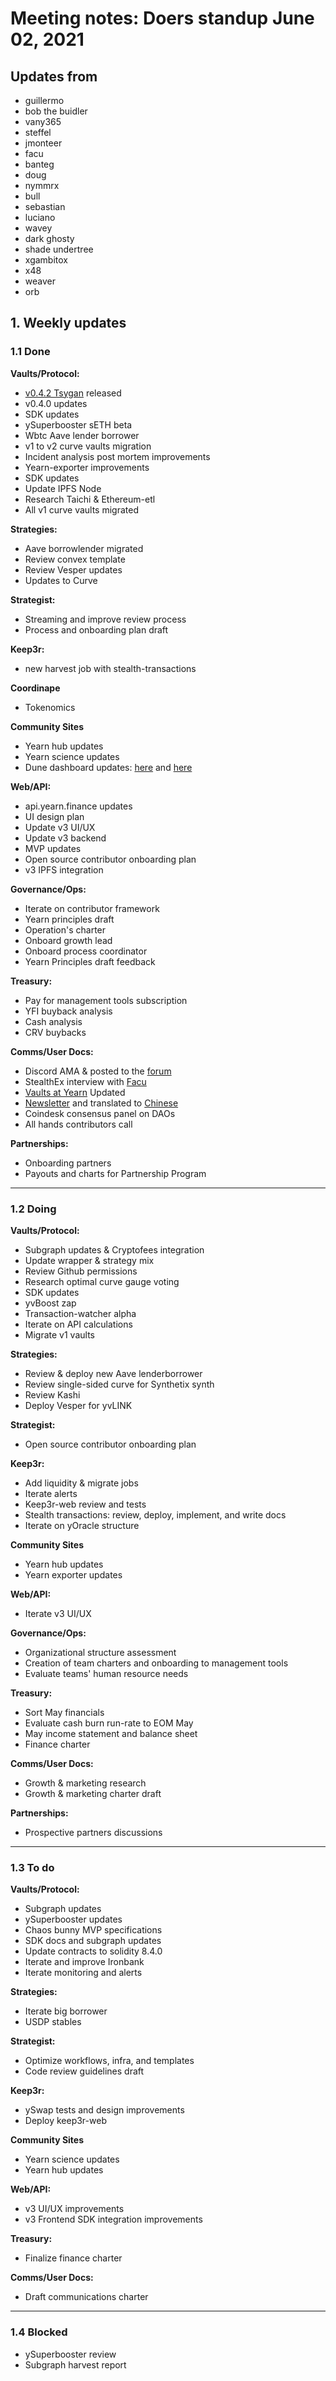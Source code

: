 # Meeting notes: Doers standup June 02, 2021

## Updates from
- guillermo
- bob the buidler
- vany365
- steffel
- jmonteer
- facu
- banteg
- doug
- nymmrx
- bull
- sebastian
- luciano
- wavey
- dark ghosty
- shade undertree
- xgambitox
- x48
- weaver
- orb

## 1. Weekly updates
### 1.1 Done

**Vaults/Protocol:**
- [v0.4.2 Tsygan](https://github.com/yearn/yearn-vaults/releases/tag/v0.4.2) released
- v0.4.0 updates
- SDK updates
- ySuperbooster sETH beta
- Wbtc Aave lender borrower 
- v1 to v2 curve vaults migration
- Incident analysis post mortem improvements 
- Yearn-exporter improvements
- SDK updates
- Update IPFS Node
- Research Taichi & Ethereum-etl
- All v1 curve vaults migrated

**Strategies:**
- Aave borrowlender migrated
- Review convex template
- Review Vesper updates
- Updates to Curve

**Strategist:**
- Streaming and improve review process
- Process and onboarding plan draft

**Keep3r:**
- new harvest job with stealth-transactions

**Coordinape**
- Tokenomics

**Community Sites**
- Yearn hub updates
- Yearn science updates
- Dune dashboard updates: [here](https://duneanalytics.com/banteg/convex) and [here](https://duneanalytics.com/banteg/misc)

**Web/API:**
- api.yearn.finance updates
- UI design plan
- Update v3 UI/UX  
- Update v3 backend
- MVP updates
- Open source contributor onboarding plan
- v3 IPFS integration

**Governance/Ops:**
- Iterate on contributor framework
- Yearn principles draft
- Operation's charter
- Onboard growth lead
- Onboard process coordinator
- Yearn Principles draft feedback    

**Treasury:**
- Pay for management tools subscription
- YFI buyback analysis
- Cash analysis
- CRV buybacks

**Comms/User Docs:**
- Discord AMA & posted to the [forum](https://gov.yearn.finance/t/yearn-ama-recap-may-28-2021/10890)
- StealthEx interview with [Facu](https://twitter.com/StealthEX_io/status/1400766586810679299)
- [Vaults at Yearn](https://medium.com/yearn-state-of-the-vaults/the-vaults-at-yearn-9237905ffed3) Updated
- [Newsletter](https://yearn.substack.com/p/yearn-finance-newsletter-35) and translated to [Chinese](https://mp.weixin.qq.com/s/hjrdI7gk9D68YWesuW1fkw)
- Coindesk consensus panel on DAOs
- All hands contributors call

**Partnerships:**
- Onboarding partners
- Payouts and charts for Partnership Program

---

### 1.2 Doing

**Vaults/Protocol:**
- Subgraph updates & Cryptofees integration
- Update wrapper & strategy mix
- Review Github permissions
- Research optimal curve gauge voting
- SDK updates
- yvBoost zap
- Transaction-watcher alpha
- Iterate on API calculations
- Migrate v1 vaults

**Strategies:**
- Review & deploy new Aave lenderborrower
- Review single-sided curve for Synthetix synth
- Review Kashi
- Deploy Vesper for yvLINK

**Strategist:**
- Open source contributor onboarding plan

**Keep3r:**
- Add liquidity & migrate jobs
- Iterate alerts
- Keep3r-web review and tests
- Stealth transactions: review, deploy, implement, and write docs
- Iterate on yOracle structure

**Community Sites**
- Yearn hub updates
- Yearn exporter updates

**Web/API:**
- Iterate v3 UI/UX 

**Governance/Ops:**
- Organizational structure assessment
- Creation of team charters and onboarding to management tools
- Evaluate teams' human resource needs

**Treasury:**
- Sort May financials
- Evaluate cash burn run-rate to EOM May
- May income statement and balance sheet 
- Finance charter

**Comms/User Docs:**
- Growth & marketing research
- Growth & marketing charter draft

**Partnerships:**
- Prospective partners discussions

---

### 1.3 To do

**Vaults/Protocol:**
- Subgraph updates
- ySuperbooster updates
- Chaos bunny MVP specifications
- SDK docs and subgraph updates
- Update contracts to solidity 8.4.0
- Iterate and improve Ironbank
- Iterate monitoring and alerts

**Strategies:**
- Iterate big borrower
- USDP stables

**Strategist:**
- Optimize workflows, infra, and templates
- Code review guidelines draft

**Keep3r:**
- ySwap tests and design improvements
- Deploy keep3r-web


**Community Sites**
- Yearn science updates
- Yearn hub updates

**Web/API:**
- v3 UI/UX improvements 
- v3 Frontend SDK integration improvements    

**Treasury:**
- Finalize finance charter

**Comms/User Docs:**
- Draft communications charter

---

### 1.4 Blocked
- ySuperbooster review
- Subgraph harvest report